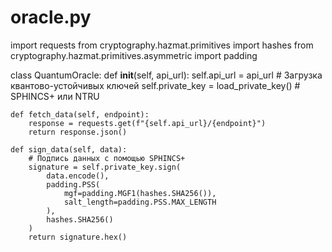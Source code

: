 # oracle.py
import requests
from cryptography.hazmat.primitives import hashes
from cryptography.hazmat.primitives.asymmetric import padding

class QuantumOracle:
    def __init__(self, api_url):
        self.api_url = api_url
        # Загрузка квантово-устойчивых ключей
        self.private_key = load_private_key()  # SPHINCS+ или NTRU
    
    def fetch_data(self, endpoint):
        response = requests.get(f"{self.api_url}/{endpoint}")
        return response.json()
    
    def sign_data(self, data):
        # Подпись данных с помощью SPHINCS+
        signature = self.private_key.sign(
            data.encode(),
            padding.PSS(
                mgf=padding.MGF1(hashes.SHA256()),
                salt_length=padding.PSS.MAX_LENGTH
            ),
            hashes.SHA256()
        )
        return signature.hex()
